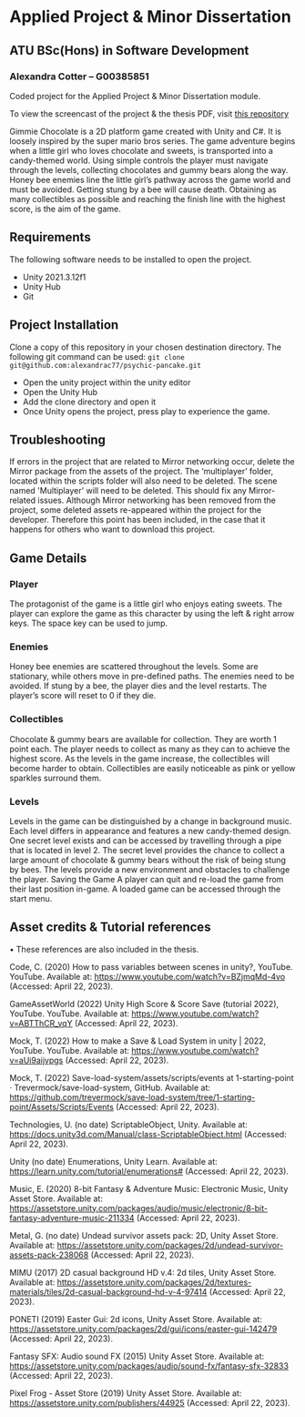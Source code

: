 # Applied Project & Minor Dissertation
## ATU BSc(Hons) in Software Development
### Alexandra Cotter – G00385851

Coded project for the Applied Project &amp; Minor Dissertation module.

To view the screencast of the project & the thesis PDF, visit [this repository](https://github.com/alexandrac77/fictional-journey)


Gimmie Chocolate is a 2D platform game created with Unity and C#. It is loosely inspired by the super mario bros series.
The game adventure begins when a little girl who loves chocolate and sweets, is transported into a candy-themed world. Using simple controls the player must navigate through the levels, collecting chocolates and gummy bears along the way. Honey bee enemies line the little girl’s pathway across the game world and must be avoided. Getting stung by a bee will cause death. Obtaining as many collectibles as possible and reaching the finish line with the highest score, is the aim of the game.


## Requirements
The following software needs to be installed to open the project.
- Unity 2021.3.12f1 
- Unity Hub
- Git

## Project Installation
Clone a copy of this repository in your chosen destination directory. The following git command can be used:
`git clone git@github.com:alexandrac77/psychic-pancake.git`

- Open the unity project within the unity editor
- Open the Unity Hub 
- Add the clone directory and open it
- Once Unity opens the project, press play to experience the game.

## Troubleshooting
If errors in the project that are related to Mirror networking occur, delete the Mirror package from the assets of the project. The ‘multiplayer’ folder, located within the scripts folder will also need to be deleted. The scene named 'Multiplayer' will need to be deleted. This should fix any Mirror-related issues. 
Although Mirror networking has been removed from the project, some deleted assets re-appeared within the project for the developer. Therefore this point has been included, in the case that it happens for others who want to download this project.

## Game Details
### Player
The protagonist of the game is a little girl who enjoys eating sweets. The player can explore the game as this character by using the left & right arrow keys. The space key can be used to jump.

### Enemies
Honey bee enemies are scattered throughout the levels. Some are stationary, while others move in pre-defined paths. The enemies need to be avoided. If stung by a bee, the player dies and the level restarts. The player’s score will reset to 0 if they die.

### Collectibles
Chocolate & gummy bears are available for collection. They are worth 1 point each. The player needs to collect as many as they can to achieve the highest score. As the levels in the game increase, the collectibles will become harder to obtain. Collectibles are easily noticeable as pink or yellow sparkles surround them.

### Levels
Levels in the game can be distinguished by a change in background music. Each level differs in appearance and features a new candy-themed design. One secret level exists and can be accessed by travelling through a pipe that is located in level 2. The secret level provides the chance to collect a large amount of chocolate & gummy bears without the risk of being stung by bees. The levels provide a new environment and obstacles to challenge the player.
Saving the Game
A player can quit and re-load the game from their last position in-game. A loaded game can be accessed through the start menu.

## Asset credits & Tutorial references
•	These references are also included in the thesis.

Code, C. (2020) How to pass variables between scenes in unity?, YouTube. YouTube. Available at: https://www.youtube.com/watch?v=BZjmqMd-4vo (Accessed: April 22, 2023). 

GameAssetWorld (2022) Unity High Score &amp; Score Save (tutorial 2022), YouTube. YouTube. Available at: https://www.youtube.com/watch?v=ABTThCR_vqY (Accessed: April 22, 2023). 

Mock, T. (2022) How to make a Save &amp; Load System in unity | 2022, YouTube. YouTube. Available at: https://www.youtube.com/watch?v=aUi9aijvpgs (Accessed: April 22, 2023). 

Mock, T. (2022) Save-load-system/assets/scripts/events at 1-starting-point · Trevermock/save-load-system, GitHub. Available at: https://github.com/trevermock/save-load-system/tree/1-starting-point/Assets/Scripts/Events (Accessed: April 22, 2023). 

Technologies, U. (no date) ScriptableObject, Unity. Available at: https://docs.unity3d.com/Manual/class-ScriptableObject.html (Accessed: April 22, 2023). 

Unity (no date) Enumerations, Unity Learn. Available at: https://learn.unity.com/tutorial/enumerations# (Accessed: April 22, 2023). 

Music, E. (2020) 8-bit Fantasy &amp; Adventure Music: Electronic Music, Unity Asset Store. Available at: https://assetstore.unity.com/packages/audio/music/electronic/8-bit-fantasy-adventure-music-211334 (Accessed: April 22, 2023). 

Metal, G. (no date) Undead survivor assets pack: 2D, Unity Asset Store. Available at: https://assetstore.unity.com/packages/2d/undead-survivor-assets-pack-238068 (Accessed: April 22, 2023). 

MIMU (2017) 2D casual background HD v.4: 2d tiles, Unity Asset Store. Available at: https://assetstore.unity.com/packages/2d/textures-materials/tiles/2d-casual-background-hd-v-4-97414 (Accessed: April 22, 2023). 

PONETI (2019) Easter Gui: 2d icons, Unity Asset Store. Available at: https://assetstore.unity.com/packages/2d/gui/icons/easter-gui-142479 (Accessed: April 22, 2023). 

Fantasy SFX: Audio sound FX (2015) Unity Asset Store. Available at: https://assetstore.unity.com/packages/audio/sound-fx/fantasy-sfx-32833 (Accessed: April 22, 2023). 

Pixel Frog - Asset Store (2019) Unity Asset Store. Available at: https://assetstore.unity.com/publishers/44925 (Accessed: April 22, 2023). 


